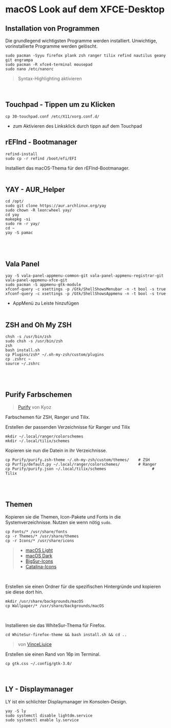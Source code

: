 # macOS Look auf dem XFCE-Desktop <br />
## Installation von Programmen
Die grundlegend wichtigsten Programme werden installiert. Unwichtige, vorinstallierte Programme werden gelöscht.
```
sudo pacman -Syyu firefox plank zsh ranger tilix refind nautilus geany git engrampa
sudo pacman -R xfce4-terminal mousepad
sudo nano /etc/nanorc
```
> Syntax-Highlighting aktivieren 
<br />

## Touchpad - Tippen um zu Klicken
```
cp 30-touchpad.conf /etc/X11/xorg.conf.d/
```
- zum Aktivieren des Linksklick durch tippn auf dem Touchpad <br />

## rEFInd - Bootmanager
```
refind-install
sudo cp -r refind /boot/efi/EFI
```
Installiert das macOS-Thema für den rEFInd-Bootmanager. <br /> <br />

## YAY - AUR_Helper
```
cd /opt/
sudo git clone https://aur.archlinux.org/yay
sudo chown -R leon:wheel yay/
cd yay
makepkg -si
sudo rm -r yay/
cd ~
yay -S pamac
``` 
<br /> <br />

## Vala Panel
```
yay -S vala-panel-appmenu-common-git vala-panel-appmenu-registrar-git vala-panel-appmenu-xfce-git
sudo pacman -S appmenu-gtk-module
xfconf-query -c xsettings -p /Gtk/ShellShowsMenubar -n -t bool -s true
xfconf-query -c xsettings -p /Gtk/ShellShowsAppmenu -n -t bool -s true
```
- AppMenü zu Leiste hinzufügen
<br /> <br />
## ZSH and Oh My ZSH
```
chsh -s /usr/bin/zsh
sudo chsh -s /usr/bin/zsh
zsh
bash install.sh
cp Plugins/zsh* ~/.oh-my-zsh/custom/plugins
cp .zshrc ~
source ~/.zshrc
```
<br /> <br />
## Purify Farbschemen
> [Purify](https://github.com/kyoz/purify0) von Kyoz

Farbschemen für ZSH, Ranger und Tilix.

Erstellen der passenden Verzeichnisse für Ranger und Tilix 
```
mkdir ~/.local/ranger/colorschemes
mkdir ~/.local/tilix/schemes
```

Kopieren sie nun die Datein in ihr Verzeichnisse.
```
cp Purify/purify.zsh-theme ~/.oh-my-zsh/custom/themes/	  # ZSH
cp Purfiy/default.py ~/.local/ranger/colorschemes/	  	  # Ranger
cp Purify/purify.json ~/.local/tilix/schemes			        # Tilix
```
<br /> <br />
## Themen
Kopieren sie die Themen, Icon-Pakete und Fonts in die Systemverzeichnisse. Nutzen sie wenn nötig `sudo`.
```
cp Fonts/* /usr/share/fonts
cp -r Themes/* /usr/share/themes
cp -r Icons/* /usr/share/icons
```
> - [macOS Light](https://github.com/zayronxio/Mkosbigsur-gtk)
> - [macOS Dark](https://github.com/B00merang-Project/macOS-Dark)
> - [BigSur-Icons](https://github.com/zayronxio/Mkos-Big-Sur)
> - [Catalina-Icons](https://github.com/zayronxio/Os-Catalina-icons) 
<br />

Erstellen sie einen Ordner für die spezifischen Hintergründe und kopieren sie diese dort hin.
```
mkdir /usr/share/backgrounds/macOS
cp Wallpaper/* /usr/share/backgrounds/macOS
```
<br />

Installieren sie das WhiteSur-Thema für Firefox.
```
cd WhiteSur-firefox-theme && bash install.sh && cd ..
```
> von [VinceLiuice](https://github.com/vinceliuice/WhiteSur-firefox-theme)

Erstellen sie einen Rand von 16p im Terminal.
```
cp gtk.css ~/.config/gtk-3.0/
```
<br />

## LY - Displaymanager
LY ist ein schlichter Displaymanager im Konsolen-Design.
```
yay -S ly
sudo systemctl disable lightdm.service
sudo systemctl enable ly.service
```
